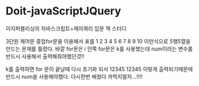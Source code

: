 # Doit-javaScriptJQuery
이지퍼블리싱의 자바스크립트+제이쿼리 입문 책 스터디


3단원 제어문
중첩for문을 이용해서 표를 
1 2 3 4 5
6 7 8 9 10 이런식으로 5행5열을 만드는 문제를 틀렸다.
바깥 for문은 i
안쪽 for문은 k를 사용했는데
num이라는 변수를 반드시 사용해서 출력해줘야했던것!!

k를 출력하면 for 문이 끝날때 다시 초기화 되서 
12345
12345
이렇게 출력되기때문에 반드시 num을 사용해야했다.
다시한번 배웠다
까먹지말자...!!!!

